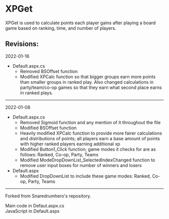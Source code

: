# XPGet
XPGet is used to calculate points each player gains after playing a board game based on ranking, time, and number of players.

Revisions:
-------------------------------------------------------------------------------------------------------------------------------------------------------------------------------
2022-01-16
 * Default.aspx.cs
   - Removed BSOffset function
   - Modified XPCalc function so that bigger groups earn more points than smaller groups in ranked play. Also changed calculations in party/team/co-op games so that they earn what second place earns in ranked plays.

-------------------------------------------------------------------------------------------------------------------------------------------------------------------------------
2022-01-08 

  * Default.aspx.cs
    - Removed Sigmoid function and any mention of it throughout the file
    - Modified BSOffset function
    - Heavily modified XPCalc function to provide more fairer calculations and distributions of points; all players earn a base amount of points with higher ranked players earning additional xp
    - Modified Button1_Click function; game modes it checks for are as follows: Ranked, Co-op, Party, Teams 
    - Modified ModeDropDownList_SelectedIndexChanged function to remove user input boxes for number of winners and losers
  * Default.aspx
    - Modified DropDownList to include these game modes: Ranked, Co-op, Party, Teams
-------------------------------------------------------------------------------------------------------------------------------------------------------------------------------

Forked from Snaredrumhero's repository.

Main code in Defaut.aspx.cs   
JavaScript in Default.aspx
